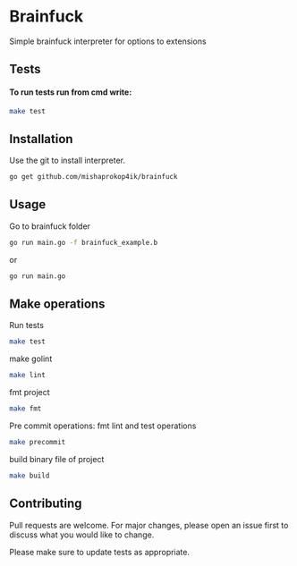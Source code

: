 # Brainfuck

Simple brainfuck interpreter for options to extensions

## Tests
#### To run tests run from cmd write:
```bash
make test
```

## Installation

Use the git to install interpreter.

```bash
go get github.com/mishaprokop4ik/brainfuck
```

## Usage

Go to brainfuck folder

```bash
go run main.go -f brainfuck_example.b
```
or
```bash
go run main.go
```

## Make operations
Run tests
```bash
make test
```
make golint 
```bash
make lint
```
fmt project
```bash
make fmt
```
Pre commit operations: fmt lint and test operations
```bash
make precommit
```
build binary file of project
```bash
make build
```

## Contributing
Pull requests are welcome. For major changes, please open an issue first to discuss what you would like to change.

Please make sure to update tests as appropriate.